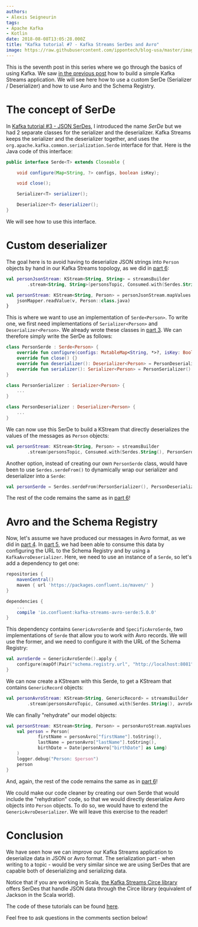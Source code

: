 ```yaml
---
authors:
- Alexis Seigneurin
tags:
- Apache Kafka
- Kotlin
date: 2018-08-08T13:05:28.000Z
title: "Kafka tutorial #7 - Kafka Streams SerDes and Avro"
image: https://raw.githubusercontent.com/ippontech/blog-usa/master/images/2018/08/kafka-logo.png
---
```


This is the seventh post in this series where we go through the basics of using Kafka. We saw [in the previous post](/kafka-tutorial-6-kafka-streams-in-kotlin/) how to build a simple Kafka Streams application. We will see here how to use a custom SerDe (Serializer / Deserializer) and how to use Avro and the Schema Registry.

# The concept of SerDe

In [Kafka tutorial #3 - JSON SerDes](/kafka-tutorial-3-json-serdes/), I introduced the name _SerDe_ but we had 2 separate classes for the serializer and the deserializer. Kafka Streams keeps the serializer and the deserializer together, and uses the `org.apache.kafka.common.serialization.Serde` interface for that. Here is the Java code of this interface:

```java
public interface Serde<T> extends Closeable {

    void configure(Map<String, ?> configs, boolean isKey);

    void close();

    Serializer<T> serializer();

    Deserializer<T> deserializer();
}
```

We will see how to use this interface.

# Custom deserializer

The goal here is to avoid having to deserialize JSON strings into `Person` objects by hand in our Kafka Streams topology, as we did in [part 6](/kafka-tutorial-6-kafka-streams-in-kotlin/):

```kotlin
val personJsonStream: KStream<String, String> = streamsBuilder
        .stream<String, String>(personsTopic, Consumed.with(Serdes.String(), Serdes.String()))

val personStream: KStream<String, Person> = personJsonStream.mapValues { v ->
    jsonMapper.readValue(v, Person::class.java)
}
```

This is where we want to use an implementation of `Serde<Person>`. To write one, we first need implementations of `Serializer<Person>` and `Deserializer<Person>`. We already wrote these classes in [part 3](/kafka-tutorial-3-json-serdes/). We can therefore simply write the SerDe as follows:

```kotlin
class PersonSerde : Serde<Person> {
    override fun configure(configs: MutableMap<String, *>?, isKey: Boolean) {}
    override fun close() {}
    override fun deserializer(): Deserializer<Person> = PersonDeserializer()
    override fun serializer(): Serializer<Person> = PersonSerializer()
}

class PersonSerializer : Serializer<Person> {
    ...
}

class PersonDeserializer : Deserializer<Person> {
    ...
}
```

We can now use this SerDe to build a KStream that directly deserializes the values of the messages as `Person` objects:

```kotlin
val personStream: KStream<String, Person> = streamsBuilder
        .stream(personsTopic, Consumed.with(Serdes.String(), PersonSerde()))
```

Another option, instead of creating our own `PersonSerde` class, would have been to use `Serdes.serdeFrom()` to dynamically wrap our serializer and deserializer into a `Serde`:

```kotlin
val personSerde = Serdes.serdeFrom(PersonSerializer(), PersonDeserializer())
```

The rest of the code remains the same as in [part 6](/kafka-tutorial-6-kafka-streams-in-kotlin/)!

# Avro and the Schema Registry

Now, let's assume we have produced our messages in Avro format, as we did in [part 4](/kafka-tutorial-4-avro-and-schema-registry/). In [part 5](/kafka-tutorial-5-consuming-avro/), we had been able to consume this data by configuring the URL to the Schema Registry and by using a `KafkaAvroDeserializer`. Here, we need to use an instance of a `Serde`, so let's add a dependency to get one:

```gradle
repositories {
    mavenCentral()
    maven { url 'https://packages.confluent.io/maven/' }
}

dependencies {
    ...
    compile 'io.confluent:kafka-streams-avro-serde:5.0.0'
}
```

This dependency contains `GenericAvroSerde` and `SpecificAvroSerde`, two implementations of `Serde` that allow you to work with Avro records. We will use the former, and we need to configure it with the URL of the Schema Registry:

```kotlin
val avroSerde = GenericAvroSerde().apply {
    configure(mapOf(Pair("schema.registry.url", "http://localhost:8081")), false)
}
```

We can now create a KStream with this Serde, to get a KStream that contains `GenericRecord` objects:

```kotlin
val personAvroStream: KStream<String, GenericRecord> = streamsBuilder
        .stream(personsAvroTopic, Consumed.with(Serdes.String(), avroSerde))
```

We can finally "rehydrate" our model objects:

```kotlin
val personStream: KStream<String, Person> = personAvroStream.mapValues { personAvro ->
    val person = Person(
            firstName = personAvro["firstName"].toString(),
            lastName = personAvro["lastName"].toString(),
            birthDate = Date(personAvro["birthDate"] as Long)
    )
    logger.debug("Person: $person")
    person
}
```

And, again, the rest of the code remains the same as in [part 6](/kafka-tutorial-6-kafka-streams-in-kotlin/)!

We could make our code cleaner by creating our own Serde that would include the "rehydration" code, so that we would directly deserialize Avro objects into `Person` objects. To do so, we would have to extend the `GenericAvroDeserializer`. We will leave this exercise to the reader!

# Conclusion

We have seen how we can improve our Kafka Streams application to deserialize data in JSON or Avro format. The serialization part - when writing to a topic - would be very similar since we are using SerDes that are capable both of deserializing and serializing data.

Notice that if you are working in Scala, [the Kafka Streams Circe library](https://github.com/joan38/kafka-streams-circe) offers SerDes that handle JSON data through the Circe library (equivalent of Jackson in the Scala world).

The code of these tutorials can be found [here](https://github.com/aseigneurin/kafka-tutorials).

Feel free to ask questions in the comments section below!
